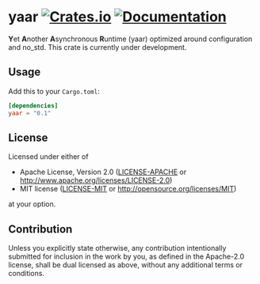 yaar
[![Crates.io](https://img.shields.io/crates/v/yaar-reactor.svg)](https://crates.io/crates/yaar-reactor)
[![Documentation](https://docs.rs/yaar-reactor/badge.svg)](https://docs.rs/yaar-reactor/)
====

**Y**et **A**nother **A**synchronous **R**untime (yaar)
optimized around configuration and no_std. This crate is currently under development.

## Usage
Add this to your `Cargo.toml`:
```toml
[dependencies]
yaar = "0.1"
```

## License

Licensed under either of

 * Apache License, Version 2.0
   ([LICENSE-APACHE](LICENSE-APACHE) or http://www.apache.org/licenses/LICENSE-2.0)
 * MIT license
   ([LICENSE-MIT](LICENSE-MIT) or http://opensource.org/licenses/MIT)

at your option.

## Contribution

Unless you explicitly state otherwise, any contribution intentionally submitted
for inclusion in the work by you, as defined in the Apache-2.0 license, shall be
dual licensed as above, without any additional terms or conditions.